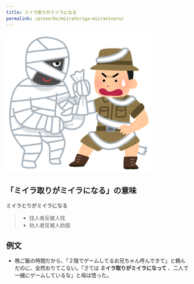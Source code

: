 ```yaml
---
title: ミイラ取りがミイラになる
permalink: /proverbs/miiratoriga-miiraninaru/
---
```


![](/assets/images/proverbs/miiratori_miira.png)

## 「ミイラ取りがミイラになる」の意味

ミイラとりがミイラになる

> * 找人者反被人找
> * 劝人者反被人劝服

## 例文

- 晩ご飯の時間だから、「２階でゲームしてるお兄ちゃん呼んできて」と頼んだのに、全然おりてこない。「さては **ミイラ取りがミイラになって** 、二人で一緒にゲームしているな」と母は悟った。
